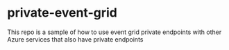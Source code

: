 # private-event-grid
This repo is a sample of how to use event grid private endpoints with other Azure services that also have private endpoints
